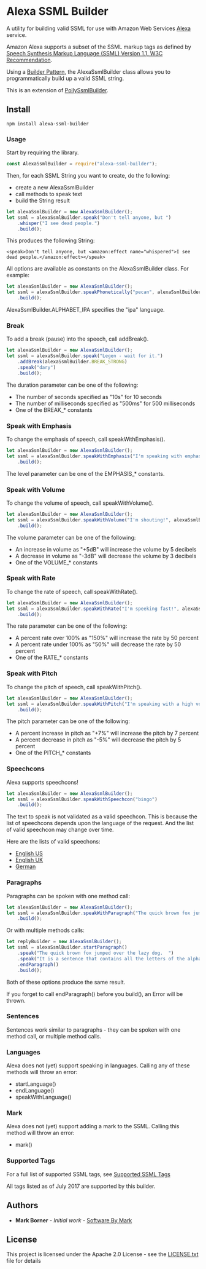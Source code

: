 # Alexa SSML Builder

A utility for building valid SSML for use with Amazon Web Services [Alexa](https://aws.amazon.com/alexa/) service.

Amazon Alexa supports a subset of the SSML markup tags as defined by [Speech Synthesis Markup Language (SSML) Version 1.1, W3C Recommendation](https://www.w3.org/TR/2010/REC-speech-synthesis11-20100907/).

Using a [Builder Pattern](https://en.wikipedia.org/wiki/Builder_pattern), the AlexaSsmlBuilder class allows you to programmatically build up a valid SSML string.

This is an extension of [PollySsmlBuilder](https://github.com/SoftwareByMark/polly-ssml-builder).

## Install

```
npm install alexa-ssml-builder
```

### Usage

Start by requiring the library.

```javascript
const AlexaSsmlBuilder = require("alexa-ssml-builder");
```

Then, for each SSML String you want to create, do the following:

* create a new AlexaSsmlBuilder
* call methods to speak text
* build the String result

```javascript
let alexaSsmlBuilder = new AlexaSsmlBuilder();
let ssml = alexaSsmlBuilder.speak("Don't tell anyone, but ")
    .whisper("I see dead people.")
    .build();
```

This produces the following String:

```text
<speak>Don't tell anyone, but <amazon:effect name="whispered">I see dead people.</amazon:effect></speak>
```

All options are available as constants on the AlexaSsmlBuilder class.  For example:

```javascript
let alexaSsmlBuilder = new AlexaSsmlBuilder();
let ssml = alexaSsmlBuilder.speakPhonetically("pecan", alexaSsmlBuilder.ALPHABET_IPA, "pɪˈkɑːn")
    .build();
```

AlexaSsmlBuilder.ALPHABET_IPA specifies the "ipa" language.

### Break

To add a break (pause) into the speech, call addBreak().

```javascript
let alexaSsmlBuilder = new AlexaSsmlBuilder();
let ssml = alexaSsmlBuilder.speak("Legen - wait for it.")
    .addBreak(alexaSsmlBuilder.BREAK_STRONG)
    .speak("dary")
    .build();
```

The duration parameter can be one of the following:

* The number of seconds specified as "10s" for 10 seconds 
* The number of milliseconds specified as "500ms" for 500 milliseconds
* One of the BREAK_* constants 

### Speak with Emphasis

To change the emphasis of speech, call speakWithEmphasis().

```javascript
let alexaSsmlBuilder = new AlexaSsmlBuilder();
let ssml = alexaSsmlBuilder.speakWithEmphasis("I'm speaking with emphasis!", alexaSsmlBuilder.EMPHASIS_STRONG)
    .build();
```

The level parameter can be one of the EMPHASIS_* constants.

### Speak with Volume

To change the volume of speech, call speakWithVolume().

```javascript
let alexaSsmlBuilder = new AlexaSsmlBuilder();
let ssml = alexaSsmlBuilder.speakWithVolume("I'm shouting!", alexaSsmlBuilder.VOLUME_XTRA_LOUD)
    .build();
```

The volume parameter can be one of the following:

* An increase in volume as "+5dB" will increase the volume by 5 decibels
* A decrease in volume as "-3dB" will decrease the volume by 3 decibels
* One of the VOLUME_* constants 

### Speak with Rate

To change the rate of speech, call speakWithRate().

```javascript
let alexaSsmlBuilder = new AlexaSsmlBuilder();
let ssml = alexaSsmlBuilder.speakWithRate("I'm speeking fast!", alexaSsmlBuilder.RATE_FAST)
    .build();
```

The rate parameter can be one of the following:

* A percent rate over 100% as "150%" will increase the rate by 50 percent
* A percent rate under 100% as "50%" will decrease the rate by 50 percent
* One of the RATE_* constants 

### Speak with Pitch

To change the pitch of speech, call speakWithPitch().

```javascript
let alexaSsmlBuilder = new AlexaSsmlBuilder();
let ssml = alexaSsmlBuilder.speakWithPitch("I'm speaking with a high voice!", alexaSsmlBuilder.PITCH_HIGH)
    .build();
```

The pitch parameter can be one of the following:

* A percent increase in pitch as "+7%" will increase the pitch by 7 percent
* A percent decrease in pitch as "-5%" will decrease the pitch by 5 percent
* One of the PITCH_* constants 

### Speechcons

Alexa supports speechcons!

```javascript
let alexaSsmlBuilder = new AlexaSsmlBuilder();
let ssml = alexaSsmlBuilder.speakWithSpeechcon("bingo")
    .build();
```

The text to speak is not validated as a valid speechcon.  This is because the list
of speechcons depends upon the language of the request.  And the list of valid speechcon may
change over time.

Here are the lists of valid speechons:

* [English US](https://developer.amazon.com/public/solutions/alexa/alexa-skills-kit/docs/speechcon-reference)
* [English UK](https://developer.amazon.com/public/solutions/alexa/alexa-skills-kit/docs/speechcon-reference-uk)
* [German](https://developer.amazon.com/public/solutions/alexa/alexa-skills-kit/docs/speechcon-reference-de)

### Paragraphs

Paragraphs can be spoken with one method call:

```javascript
let alexaSsmlBuilder = new AlexaSsmlBuilder();
let ssml = alexaSsmlBuilder.speakWithParagraph("The quick brown fox jumped over the lazy dog.  It is a sentence that contains all the letters of the alphabet.")
    .build();
```

Or with multiple methods calls:

```javascript
let replyBuilder = new AlexaSsmlBuilder();
let ssml = alexaSsmlBuilder.startParagraph()
    .speak("The quick brown fox jumped over the lazy dog.  ")
    .speak("It is a sentence that contains all the letters of the alphabet.")
    .endParagraph()
    .build();
```

Both of these options produce the same result.

If you forget to call endParagraph() before you build(), an Error will be thrown.

### Sentences

Sentences work similar to paragraphs - they can be spoken with one method call, or multiple method calls.

### Languages

Alexa does not (yet) support speaking in languages.  Calling any of these methods will throw an error:
* startLanguage()
* endLanguage()
* speakWithLanguage()

### Mark

Alexa does not (yet) support adding a mark to the SSML.  Calling this method will throw an error:
* mark()

### Supported Tags

For a full list of supported SSML tags, see [Supported SSML Tags](https://developer.amazon.com/public/solutions/alexa/alexa-skills-kit/docs/speech-synthesis-markup-language-ssml-reference#ssml-supported)

All tags listed as of July 2017 are supported by this builder.

## Authors

* **Mark Borner** - *Initial work* - [Software By Mark](https://github.com/softwarebymark)

## License

This project is licensed under the Apache 2.0 License - see the [LICENSE.txt](LICENSE.txt) file for details


